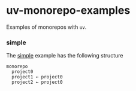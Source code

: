 # uv-monorepo-examples

Examples of monorepos with `uv`.

### simple
The [simple](/../../tree/simple) example has the following structure
```
monorepo
  project0
  project1 ← project0
  project2 ← project0
```